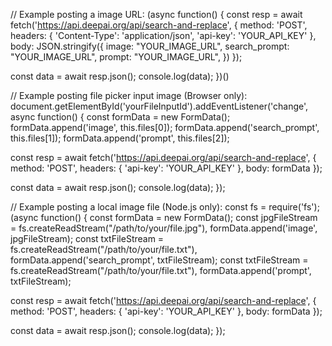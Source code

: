 // Example posting a image URL:
(async function() {
    const resp = await fetch('https://api.deepai.org/api/search-and-replace', {
        method: 'POST',
        headers: {
            'Content-Type': 'application/json',
            'api-key': 'YOUR_API_KEY'
        },
        body: JSON.stringify({
            image: "YOUR_IMAGE_URL",
            search_prompt: "YOUR_IMAGE_URL",
            prompt: "YOUR_IMAGE_URL",
        })
    });
    
const data = await resp.json();
console.log(data);
})()


// Example posting file picker input image (Browser only):
document.getElementById('yourFileInputId').addEventListener('change', async function() {
       const formData = new FormData();
       formData.append('image', this.files[0]);
       formData.append('search_prompt', this.files[1]);
       formData.append('prompt', this.files[2]);

   const resp = await fetch('https://api.deepai.org/api/search-and-replace', {
       method: 'POST',
       headers: {
           'api-key': 'YOUR_API_KEY'
       },
       body: formData
   });

   const data = await resp.json();
   console.log(data);
});

// Example posting a local image file (Node.js only):
const fs = require('fs');
(async function() {
       const formData = new FormData();
       const jpgFileStream = fs.createReadStream("/path/to/your/file.jpg"),
       formData.append('image', jpgFileStream);
       const txtFileStream = fs.createReadStream("/path/to/your/file.txt"),
       formData.append('search_prompt', txtFileStream);
       const txtFileStream = fs.createReadStream("/path/to/your/file.txt"),
       formData.append('prompt', txtFileStream);

   const resp = await fetch('https://api.deepai.org/api/search-and-replace', {
       method: 'POST',
       headers: {
           'api-key': 'YOUR_API_KEY'
       },
       body: formData
   });

   const data = await resp.json();
   console.log(data);
});
